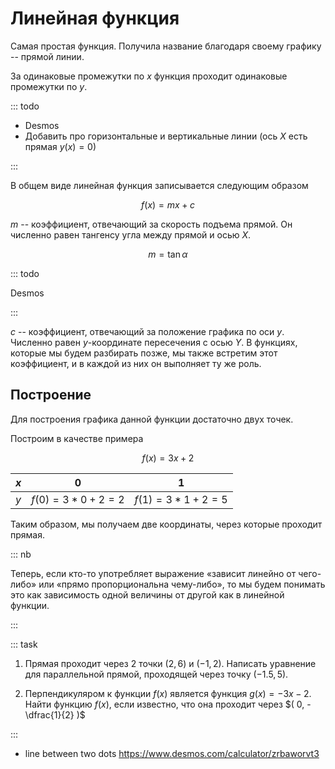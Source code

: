 # Линейная функция

Самая простая функция. Получила название благодаря своему графику -- прямой линии.

За одинаковые промежутки по $x$ функция проходит одинаковые промежутки по $y$.

::: todo

- Desmos
- Добавить про горизонтальные и вертикальные линии (ось $X$ есть прямая $y(x) = 0$)

:::

В общем виде линейная функция записывается следующим образом

$$f(x) = mx + c$$

$m$ -- коэффициент, отвечающий за скорость подъема прямой. Он численно равен тангенсу угла между прямой и осью $X$.

$$m = \tan \alpha$$

::: todo

Desmos

:::

$c$ -- коэффициент, отвечающий за положение графика по оси $y$. Численно равен $y$-координате пересечения с осью $Y$. В функциях, которые мы будем разбирать позже, мы также встретим этот коэффициент, и в каждой из них он выполняет ту же роль.

## Построение

Для построения графика данной функции достаточно двух точек.

Построим в качестве примера

$$f(x) = 3x + 2$$

| $x$ | $0$                    | $1$                    |
| --- | ---------------------- | ---------------------- |
| $y$ | $f(0) = 3 * 0 + 2 = 2$ | $f(1) = 3 * 1 + 2 = 5$ |

Таким образом, мы получаем две координаты, через которые проходит прямая.

<GraphDesmos link="ghbcqnadbi" />

::: nb

Теперь, если кто-то употребляет выражение «зависит линейно от чего-либо» или «прямо пропорциональна чему-либо», то мы будем понимать это как зависимость одной величины от другой как в линейной функции.

:::

::: task

1. Прямая проходит через $2$ точки $(2, 6)$ и $(-1, 2)$. Написать уравнение для параллельной прямой, проходящей через точку $(-1.5, 5)$.

2. Перпендикуляром к функции $f(x)$ является функция $g(x) = -3x - 2$. Найти функцию $f(x)$, если известно, что она проходит через $( 0, -\dfrac{1}{2} )$

:::

- line between two dots
  https://www.desmos.com/calculator/zrbaworvt3

